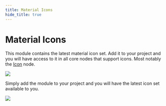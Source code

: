 ```yaml
---
title: Material Icons
hide_title: true
---
```


# Material Icons

This module contains the latest material icon set. Add it to your project and you will have access to it in all core nodes that support icons. Most notably the [Icon](/nodes/basic-elements/icon) node.

<div className="ndl-image-with-background xl">

![](library/modules/material-icons/iconpicker.png)

</div>

Simply add the module to your project and you will have the latest icon set available to you.

<div className="ndl-image-with-background xl">

![](library/modules/material-icons/addmodule.png)

</div>